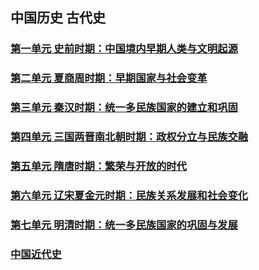 ## 中国历史 古代史
### [第一单元 史前时期：中国境内早期人类与文明起源](./%E7%AC%AC%E4%B8%80%E5%8D%95%E5%85%83%20%E5%8F%B2%E5%89%8D%E6%97%B6%E6%9C%9F%EF%BC%9A%E4%B8%AD%E5%9B%BD%E5%A2%83%E5%86%85%E6%97%A9%E6%9C%9F%E4%BA%BA%E7%B1%BB%E4%B8%8E%E6%96%87%E6%98%8E%E7%9A%84%E8%B5%B7%E6%BA%90/)
### [第二单元 夏商周时期：早期国家与社会变革](./%E7%AC%AC%E4%BA%8C%E5%8D%95%E5%85%83%20%E5%A4%8F%E5%95%86%E5%91%A8%E6%97%B6%E6%9C%9F%EF%BC%9A%E6%97%A9%E6%9C%9F%E5%9B%BD%E5%AE%B6%E4%B8%8E%E7%A4%BE%E4%BC%9A%E5%8F%98%E9%9D%A9/)
### [第三单元 秦汉时期：统一多民族国家的建立和巩固](./%E7%AC%AC%E4%B8%89%E5%8D%95%E5%85%83%20%E7%A7%A6%E6%B1%89%E6%97%B6%E6%9C%9F%EF%BC%9A%E7%BB%9F%E4%B8%80%E5%A4%9A%E6%B0%91%E6%97%8F%E5%9B%BD%E5%AE%B6%E7%9A%84%E5%BB%BA%E7%AB%8B%E5%92%8C%E5%B7%A9%E5%9B%BA/)
### [第四单元 三国两晋南北朝时期：政权分立与民族交融](./%E7%AC%AC%E5%9B%9B%E5%8D%95%E5%85%83%20%E4%B8%89%E5%9B%BD%E4%B8%A4%E6%99%8B%E5%8D%97%E5%8C%97%E6%9C%9D%E6%97%B6%E6%9C%9F%EF%BC%9A%E6%94%BF%E6%9D%83%E5%88%86%E7%AB%8B%E4%B8%8E%E6%B0%91%E6%97%8F%E4%BA%A4%E8%9E%8D/)
### [第五单元 隋唐时期：繁荣与开放的时代](./%E7%AC%AC%E4%BA%94%E5%8D%95%E5%85%83%20%E9%9A%8B%E5%94%90%E6%97%B6%E6%9C%9F%EF%BC%9A%E7%B9%81%E8%8D%A3%E4%B8%8E%E5%BC%80%E6%94%BE%E7%9A%84%E6%97%B6%E4%BB%A3/)
### [第六单元 辽宋夏金元时期：民族关系发展和社会变化](./%E7%AC%AC%E5%85%AD%E5%8D%95%E5%85%83%20%E8%BE%BD%E5%AE%8B%E5%A4%8F%E9%87%91%E5%85%83%E6%97%B6%E6%9C%9F%EF%BC%9A%E6%B0%91%E6%97%8F%E5%85%B3%E7%B3%BB%E5%8F%91%E5%B1%95%E5%92%8C%E7%A4%BE%E4%BC%9A%E5%8F%98%E5%8C%96/)
### [第七单元 明清时期：统一多民族国家的巩固与发展](./%E7%AC%AC%E4%B8%83%E5%8D%95%E5%85%83%20%E6%98%8E%E6%B8%85%E6%97%B6%E6%9C%9F%EF%BC%9A%E7%BB%9F%E4%B8%80%E5%A4%9A%E6%B0%91%E6%97%8F%E5%9B%BD%E5%AE%B6%E7%9A%84%E5%B7%A9%E5%9B%BA%E4%B8%8E%E5%8F%91%E5%B1%95/)
### [中国近代史](../%E8%BF%91%E4%BB%A3%E5%8F%B2/)